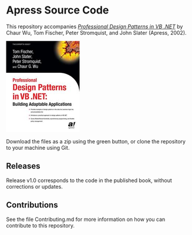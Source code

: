 # Apress Source Code

This repository accompanies [_Professional Design Patterns in VB .NET_](http://www.apress.com/9781590592748) by Chaur Wu, Tom Fischer, Peter Stromquist, and John Slater (Apress, 2002).

![Cover image](9781590592748.jpg)

Download the files as a zip using the green button, or clone the repository to your machine using Git.

## Releases

Release v1.0 corresponds to the code in the published book, without corrections or updates.

## Contributions

See the file Contributing.md for more information on how you can contribute to this repository.
